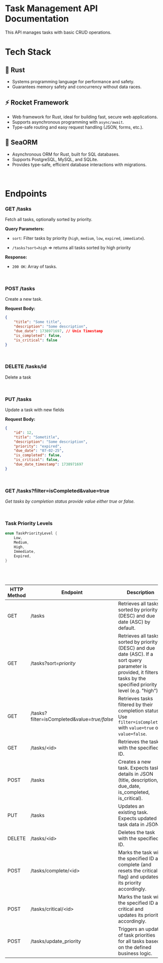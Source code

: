 # Task Management API Documentation

This API manages tasks with basic CRUD operations.

# Tech Stack

## 🚀 Rust
- Systems programming language for performance and safety.
- Guarantees memory safety and concurrency without data races.

## ⚡ Rocket Framework
- Web framework for Rust, ideal for building fast, secure web applications.
- Supports asynchronous programming with `async/await`.
- Type-safe routing and easy request handling (JSON, forms, etc.).

## 🌊 SeaORM
- Asynchronous ORM for Rust, built for SQL databases.
- Supports PostgreSQL, MySQL, and SQLite.
- Provides type-safe, efficient database interactions with migrations.

$~~~~~~~~~~~$
$~~~~~~~~~~~$
# Endpoints

### GET /tasks
Fetch all tasks, optionally sorted by priority.

**Query Parameters:**
- `sort`: Filter tasks by priority (`high`, `medium`, `low`, `expired`, `immediate`).

- `/tasks?sort=high` => returns all tasks sorted by high priority

**Response:**
- `200 OK`: Array of tasks.


$~~~~~~~~~~~$
### POST /tasks
Create a new task.

**Request Body:**
```json
{
    "title": "Some title",
    "description": "Some description",
    "due_date": 1738971697, // Unix Timestamp 
    "is_completed": false,
    "is_critical": false
}
```

$~~~~~~~~~~~$
### DELETE /tasks/id
Delete a task


$~~~~~~~~~~~$
### PUT /tasks
Update a task with new fields

**Request Body:**
```json
{
    "id": 12,
    "title": "Sometitle",
    "description": "Some description",
    "priority": "expired",
    "due_date": "07-02-25",
    "is_completed": false,
    "is_critical": false,
    "due_date_timestamp": 1738971697
}
```

$~~~~~~~~~~~$
### GET /tasks?filter=isCompleted&value=true
*Get tasks by completion status provide value either true or false.*


$~~~~~~~~~~~$

### Task Priority Levels
```rs
enum TaskPriorityLevel {
    Low,
    Medium,
    High,
    Immediate,
    Expired,
}
```
$~~~~~~~~~~~$
$~~~~~~~~~~~$
$~~~~~~~~~~~$
---
<table>
  <thead>
    <tr>
      <th>HTTP Method</th>
      <th>Endpoint</th>
      <th>Description</th>
    </tr>
  </thead>
  <tbody>
      <tr>
      <td>GET</td>
      <td>/tasks</td>
      <td>
        Retrieves all tasks sorted by priority (DESC) and due date (ASC) by default.
      </td>
    </tr>
    <tr>
      <td>GET</td>
      <td>/tasks?sort=<em>priority</em></td>
      <td>
        Retrieves all tasks sorted by priority (DESC) and due date (ASC). If a sort query parameter is provided, it filters tasks by the specified priority level (e.g. "high").
      </td>
    </tr>
    <tr>
      <td>GET</td>
      <td>/tasks?filter=isCompleted&amp;value=<em>true/false</em></td>
      <td>
        Retrieves tasks filtered by their completion status. Use <code>filter=isCompleted</code> with <code>value=true</code> or <code>value=false</code>.
      </td>
    </tr>
    <tr>
      <td>GET</td>
      <td>/tasks/&lt;id&gt;</td>
      <td>Retrieves the task with the specified ID.</td>
    </tr>
    <tr>
      <td>POST</td>
      <td>/tasks</td>
      <td>
        Creates a new task. Expects task details in JSON (title, description, due_date, is_completed, is_critical).
      </td>
    </tr>
    <tr>
      <td>PUT</td>
      <td>/tasks</td>
      <td>Updates an existing task. Expects updated task data in JSON.</td>
    </tr>
    <tr>
      <td>DELETE</td>
      <td>/tasks/&lt;id&gt;</td>
      <td>Deletes the task with the specified ID.</td>
    </tr>
    <tr>
      <td>POST</td>
      <td>/tasks/complete/&lt;id&gt;</td>
      <td>
        Marks the task with the specified ID as complete (and resets the critical flag) and updates its priority accordingly.
      </td>
    </tr>
    <tr>
      <td>POST</td>
      <td>/tasks/critical/&lt;id&gt;</td>
      <td>
        Marks the task with the specified ID as critical and updates its priority accordingly.
      </td>
    </tr>
    <tr>
      <td>POST</td>
      <td>/tasks/update_priority</td>
      <td>
        Triggers an update of task priorities for all tasks based on the defined business logic.
      </td>
    </tr>
  </tbody>
</table>
